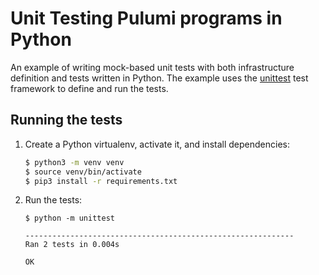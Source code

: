 # Unit Testing Pulumi programs in Python

An example of writing mock-based unit tests with both infrastructure definition and tests written in Python. The example uses the [unittest](https://docs.python.org/3/library/unittest.html) test framework to define and run the tests.

## Running the tests

1. Create a Python virtualenv, activate it, and install dependencies:

   ```bash
   $ python3 -m venv venv
   $ source venv/bin/activate
   $ pip3 install -r requirements.txt
   ```

2.  Run the tests:

    ``` 
    $ python -m unittest

    ------------------------------------------------------------
    Ran 2 tests in 0.004s

    OK
    ```

